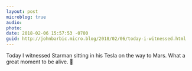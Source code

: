 ```yaml
---
layout: post
microblog: true
audio: 
photo: 
date: 2018-02-06 15:57:53 -0700
guid: http://johnbarbic.micro.blog/2018/02/06/today-i-witnessed.html
---
```

Today I witnessed Starman sitting in his Tesla on the way to Mars.  What a great moment to be alive.  🚀
